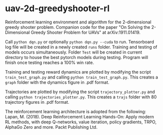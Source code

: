 # uav-2d-greedyshooter-rl

Reinforcement learning environment and algorithm for the 2-dimensional greedy shooter problem. 
Companion code for the paper "On Solving the 2-Dimensional Greedy Shooter Problem for UAVs" at arXiv:1911.01419.


Call `python dqn.py` or optionally `python dqn.py --cuda` to run. 
Tensorboard log file will be created in a newly created `runs` folder.
Training and testing of models occurs simultaneously.
Folder `Test` will be created in current directory to house the best pytorch 
    models during testing.
Program will finish once testing reaches a 100% win rate.

Training and testing reward dynamics are plotted by modifying the script `train_test_graph.py` and calling
    `python train_test_graph.py`. This creates a `graph` folder with the dynamics figure in .pdf format.
    
Trajectories are plotted by modifying the script `trajectory_plotter.py` and calling
    `python trajectories_plotter.py`. This creates a `trajs` folder with 80 trajectory figures in .pdf format.
    
The reinforcement learning architecture is adopted from the following: 
    Lapan, M. (2018). Deep Reinforcement Learning Hands-On: Apply modern RL methods, with deep Q-networks,
    value iteration, policy gradients, TRPO, AlphaGo Zero and more. Packt Publishing Ltd.